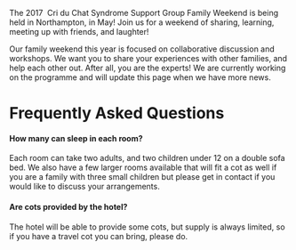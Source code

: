 ---
---


The 2017 &nbsp;Cri du Chat Syndrome Support Group Family Weekend is being held in Northampton, in May! Join us for a weekend of sharing, learning, meeting up with friends, and laughter!

Our family weekend this year is focused on collaborative discussion and workshops. We want you to share your experiences with other families, and help each other out. After all, you are the experts! We are currently working on the programme and will update this page when we have more news.

# Frequently Asked Questions

#### How many can sleep in each room?

Each room can take two adults, and two children under 12 on a double sofa bed. We also have a few larger rooms available that will fit a cot as well if you are a family with three small children but please get in contact if you would like to discuss your arrangements.&nbsp;

#### Are cots provided by the hotel?

The hotel will be able to provide some cots, but supply is always limited, so if you have a travel cot you can bring, please do.